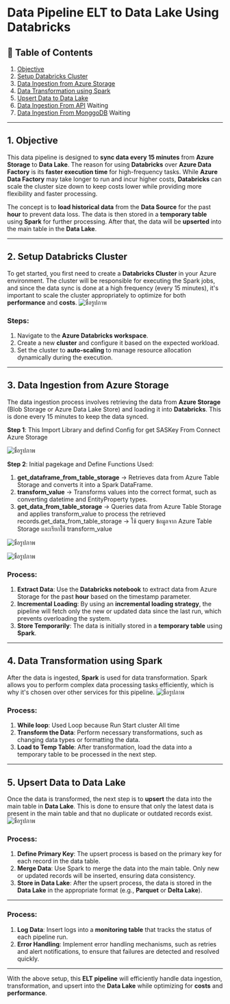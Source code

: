 # **Data Pipeline ELT to Data Lake Using Databricks**  

## 📖 Table of Contents  
1. [Objective](#1-objective)  
2. [Setup Databricks Cluster](#2-setup-databricks-cluster)  
3. [Data Ingestion from Azure Storage](#3-data-ingestion-from-azure-storage)  
4. [Data Transformation using Spark](#4-data-transformation-using-spark)  
5. [Upsert Data to Data Lake](#5-upsert-data-to-data-lake)
6. [Data Ingestion From API](#3-data-ingestion-from-azure-storage)  Waiting
7. [Data Ingestion From MonggoDB](#3-data-ingestion-from-azure-storage)  Waiting

---

## 1. Objective  
This data pipeline is designed to **sync data every 15 minutes** from **Azure Storage** to **Data Lake**. The reason for using **Databricks** over **Azure Data Factory** is its **faster execution time** for high-frequency tasks. While **Azure Data Factory** may take longer to run and incur higher costs, **Databricks** can scale the cluster size down to keep costs lower while providing more flexibility and faster processing.

The concept is to **load historical data** from the **Data Source** for the past **hour** to prevent data loss. The data is then stored in a **temporary table** using **Spark** for further processing. After that, the data will be **upserted** into the main table in the **Data Lake**.

---

## 2. Setup Databricks Cluster  
To get started, you first need to create a **Databricks Cluster** in your Azure environment. The cluster will be responsible for executing the Spark jobs, and since the data sync is done at a high frequency (every 15 minutes), it's important to scale the cluster appropriately to optimize for both **performance** and **costs**.
![ชื่อรูปภาพ](https://github.com/thanaphongK37/Data-Science-and-Data-Analyst-Project/blob/main/Data_Engineer/Data_Pipeline/Data_Pipeline_Using_Databrick/cluster.png)

### Steps:  
1. Navigate to the **Azure Databricks workspace**.  
2. Create a new **cluster** and configure it based on the expected workload.  
3. Set the cluster to **auto-scaling** to manage resource allocation dynamically during the execution.  

---

## 3. Data Ingestion from Azure Storage  
The data ingestion process involves retrieving the data from **Azure Storage** (Blob Storage or Azure Data Lake Store) and loading it into **Databricks**. This is done every 15 minutes to keep the data synced.

 **Step 1**: This Import Library and defind Config for get SASKey From Connect Azure Storage

![ชื่อรูปภาพ](https://github.com/thanaphongK37/Data-Science-and-Data-Analyst-Project/blob/main/Data_Engineer/Data_Pipeline/Data_Pipeline_Using_Databrick/import_lib1.png)

 **Step 2**: Initial pagekage and Define Functions Used:

1. **get_dataframe_from_table_storage** → Retrieves data from Azure Table Storage and converts it into a Spark DataFrame.
2. **transform_value** → Transforms values into the correct format, such as converting datetime and EntityProperty types.
3. **get_data_from_table_storage** → Queries data from Azure Table Storage and applies transform_value to process the retrieved records.get_data_from_table_storage → ใช้ query ข้อมูลจาก Azure Table Storage และเรียกใช้ transform_value 

![ชื่อรูปภาพ](https://github.com/thanaphongK37/Data-Science-and-Data-Analyst-Project/blob/main/Data_Engineer/Data_Pipeline/Data_Pipeline_Using_Databrick/config.png)

![ชื่อรูปภาพ](https://github.com/thanaphongK37/Data-Science-and-Data-Analyst-Project/blob/main/Data_Engineer/Data_Pipeline/Data_Pipeline_Using_Databrick/define_func1.png)
### Process:  
1. **Extract Data**: Use the **Databricks notebook** to extract data from Azure Storage for the past **hour** based on the timestamp parameter.
2. **Incremental Loading**: By using an **incremental loading strategy**, the pipeline will fetch only the new or updated data since the last run, which prevents overloading the system.
3. **Store Temporarily**: The data is initially stored in a **temporary table** using **Spark**.

---

## 4. Data Transformation using Spark  
After the data is ingested, **Spark** is used for data transformation. Spark allows you to perform complex data processing tasks efficiently, which is why it's chosen over other services for this pipeline.
![ชื่อรูปภาพ](https://github.com/thanaphongK37/Data-Science-and-Data-Analyst-Project/blob/main/Data_Engineer/Data_Pipeline/Data_Pipeline_Using_Databrick/spark.png)

### Process:  
1. **While loop**: Used Loop because Run Start cluster All time
2. **Transform the Data**: Perform necessary transformations, such as changing data types or formatting the data.
3. **Load to Temp Table**: After transformation, load the data into a temporary table to be processed in the next step.

---

## 5. Upsert Data to Data Lake  
Once the data is transformed, the next step is to **upsert** the data into the main table in **Data Lake**. This is done to ensure that only the latest data is present in the main table and that no duplicate or outdated records exist.
![ชื่อรูปภาพ](https://github.com/thanaphongK37/Data-Science-and-Data-Analyst-Project/blob/main/Data_Engineer/Data_Pipeline/Data_Pipeline_Using_Databrick/upsert.png)

### Process:  
1. **Define Primary Key**: The upsert process is based on the primary key for each record in the data table.
2. **Merge Data**: Use Spark to merge the data into the main table. Only new or updated records will be inserted, ensuring data consistency.
3. **Store in Data Lake**: After the upsert process, the data is stored in the **Data Lake** in the appropriate format (e.g., **Parquet** or **Delta Lake**).

---

### Process:  
1. **Log Data**: Insert logs into a **monitoring table** that tracks the status of each pipeline run.
2. **Error Handling**: Implement error handling mechanisms, such as retries and alert notifications, to ensure that failures are detected and resolved quickly.

---

With the above setup, this **ELT pipeline** will efficiently handle data ingestion, transformation, and upsert into the **Data Lake** while optimizing for **costs** and **performance**.
